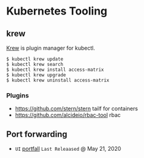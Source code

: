 <!-- menu: Tooling -->
# Kubernetes Tooling

## krew

[Krew](https://krew.sigs.k8s.io/) is plugin manager for kubectl.

```shell
$ kubectl krew update
$ kubectl krew search
$ kubectl krew install access-matrix
$ kubectl krew upgrade
$ kubectl krew uninstall access-matrix
```

### Plugins

- https://github.com/stern/stern tailf for containers
- https://github.com/alcideio/rbac-tool rbac


## Port forwarding

- `UI` [portfall](https://github.com/Rested/portfall) ` Last Releaased ` @ May 21, 2020

